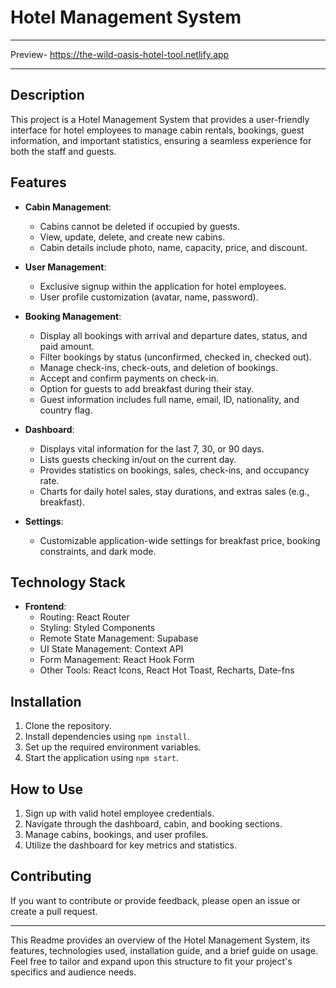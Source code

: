 # Hotel Management System

---

Preview- https://the-wild-oasis-hotel-tool.netlify.app

---

## Description

This project is a Hotel Management System that provides a user-friendly interface for hotel employees to manage cabin rentals, bookings, guest information, and important statistics, ensuring a seamless experience for both the staff and guests.

## Features

- **Cabin Management**:

  - Cabins cannot be deleted if occupied by guests.
  - View, update, delete, and create new cabins.
  - Cabin details include photo, name, capacity, price, and discount.

- **User Management**:

  - Exclusive signup within the application for hotel employees.
  - User profile customization (avatar, name, password).

- **Booking Management**:

  - Display all bookings with arrival and departure dates, status, and paid amount.
  - Filter bookings by status (unconfirmed, checked in, checked out).
  - Manage check-ins, check-outs, and deletion of bookings.
  - Accept and confirm payments on check-in.
  - Option for guests to add breakfast during their stay.
  - Guest information includes full name, email, ID, nationality, and country flag.

- **Dashboard**:

  - Displays vital information for the last 7, 30, or 90 days.
  - Lists guests checking in/out on the current day.
  - Provides statistics on bookings, sales, check-ins, and occupancy rate.
  - Charts for daily hotel sales, stay durations, and extras sales (e.g., breakfast).

- **Settings**:
  - Customizable application-wide settings for breakfast price, booking constraints, and dark mode.

## Technology Stack

- **Frontend**:
  - Routing: React Router
  - Styling: Styled Components
  - Remote State Management: Supabase
  - UI State Management: Context API
  - Form Management: React Hook Form
  - Other Tools: React Icons, React Hot Toast, Recharts, Date-fns

## Installation

1. Clone the repository.
2. Install dependencies using `npm install`.
3. Set up the required environment variables.
4. Start the application using `npm start`.

## How to Use

1. Sign up with valid hotel employee credentials.
2. Navigate through the dashboard, cabin, and booking sections.
3. Manage cabins, bookings, and user profiles.
4. Utilize the dashboard for key metrics and statistics.

## Contributing

If you want to contribute or provide feedback, please open an issue or create a pull request.

---

This Readme provides an overview of the Hotel Management System, its features, technologies used, installation guide, and a brief guide on usage. Feel free to tailor and expand upon this structure to fit your project's specifics and audience needs.
